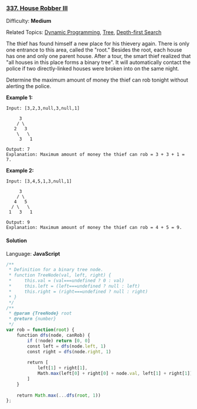 ### [337\. House Robber III](https://leetcode.com/problems/house-robber-iii/)

Difficulty: **Medium**  

Related Topics: [Dynamic Programming](https://leetcode.com/tag/dynamic-programming/), [Tree](https://leetcode.com/tag/tree/), [Depth-first Search](https://leetcode.com/tag/depth-first-search/)


The thief has found himself a new place for his thievery again. There is only one entrance to this area, called the "root." Besides the root, each house has one and only one parent house. After a tour, the smart thief realized that "all houses in this place forms a binary tree". It will automatically contact the police if two directly-linked houses were broken into on the same night.

Determine the maximum amount of money the thief can rob tonight without alerting the police.

**Example 1:**

```
Input: [3,2,3,null,3,null,1]

     3
    / \
   2   3
    \   \ 
     3   1

Output: 7 
Explanation: Maximum amount of money the thief can rob = 3 + 3 + 1 = 7.
```

**Example 2:**

```
Input: [3,4,5,1,3,null,1]

     3
    / \
   4   5
  / \   \ 
 1   3   1

Output: 9
Explanation: Maximum amount of money the thief can rob = 4 + 5 = 9.
```


#### Solution

Language: **JavaScript**

```javascript
/**
 * Definition for a binary tree node.
 * function TreeNode(val, left, right) {
 *     this.val = (val===undefined ? 0 : val)
 *     this.left = (left===undefined ? null : left)
 *     this.right = (right===undefined ? null : right)
 * }
 */
/**
 * @param {TreeNode} root
 * @return {number}
 */
var rob = function(root) {
    function dfs(node, canRob) {
        if (!node) return [0, 0]
        const left = dfs(node.left, 1)
        const right = dfs(node.right, 1)
        
        return [
            left[1] + right[1],
            Math.max(left[0] + right[0] + node.val, left[1] + right[1])  
        ]
    }
    
    return Math.max(...dfs(root, 1))
};
```